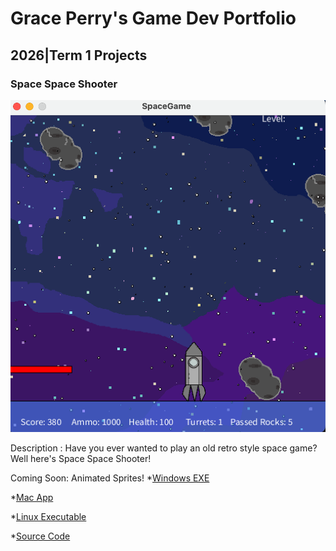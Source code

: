 # Grace Perry's Game Dev Portfolio

## 2026|Term 1 Projects

### Space Space Shooter

![Space Space Shooter](https://github.com/GrassPerry/GameDevPortfolio/blob/main/images/spaceGame.png?raw=true)

Description : Have you ever wanted to play an old retro style space game? Well here's Space Space Shooter!


Coming Soon: Animated Sprites!
*[Windows EXE](https://github.com/GrassPerry/GameDevPortfolio/blob/main/src/SpaceGame/readme.md)

*[Mac App]()

*[Linux Executable]()

*[Source Code]()
